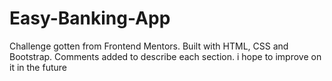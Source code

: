 # Easy-Banking-App
Challenge gotten from Frontend Mentors.
Built with HTML, CSS and Bootstrap.
Comments added to describe each section.
i hope to improve on it in the future
